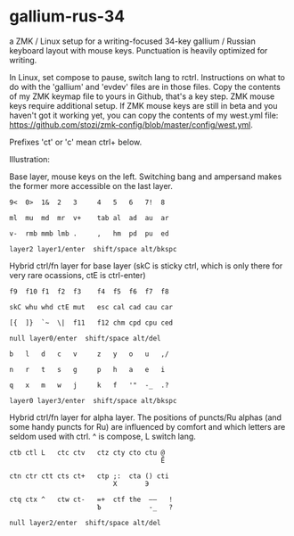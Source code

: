 # gallium-rus-34
a ZMK / Linux setup for a writing-focused 34-key gallium / Russian keyboard layout with mouse keys. Punctuation is heavily optimized for writing.

In Linux, set compose to pause, switch lang to rctrl.
Instructions on what to do with the 'gallium' and 'evdev' files are in those files. Copy the contents of my ZMK keymap file to yours in Github, that's a key step. ZMK mouse keys require additional setup. If ZMK mouse keys are still in beta and you haven't got it working yet, you can copy the contents of my west.yml file: https://github.com/stozi/zmk-config/blob/master/config/west.yml.


Prefixes 'ct' or 'c' mean ctrl+ below.

Illustration:

Base layer, mouse keys on the left. Switching bang and ampersand makes the former more accessible on the last layer. 

```
9<  0>  1&  2   3     4   5   6   7!  8

ml  mu  md  mr  v+    tab al  ad  au  ar

v-  rmb mmb lmb .     ,   hm  pd  pu  ed

layer2 layer1/enter  shift/space alt/bkspc   
```               

Hybrid ctrl/fn layer for base layer (skC is sticky ctrl, which is only there for very rare ocassions, ctE is ctrl-enter)

```
f9  f10 f1  f2  f3    f4  f5  f6  f7  f8

skC whu whd ctE mut   esc cal cad cau car

[{  ]}  `~  \|  f11   f12 chm cpd cpu ced

null layer0/enter  shift/space alt/del   
```

```
b   l   d   c   v     z   y   o   u   ,/

n   r   t   s   g     p   h   a   e   i

q   x   m   w   j     k   f   '"  -_  .?

layer0 layer3/enter  shift/space alt/bkspc   
```

Hybrid ctrl/fn layer for alpha layer. The positions of puncts/Ru alphas (and some handy puncts for Ru) are influenced by comfort and which letters are seldom used with ctrl. ^ is compose, L switch lang.

```
ctb ctl L   ctc ctv   ctz cty cto ctu @
                                      Ё

ctn ctr ctt cts ct+   ctp ;:  cta () cti
                          X       Э

ctq ctx ^   ctw ct-   =+  ctf the  –—   !
                      Ъ            -_   ?

null layer2/enter  shift/space alt/del   
```
